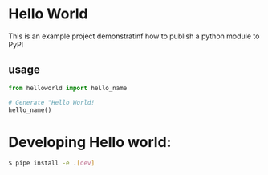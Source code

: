 # Hello World

This is an example project demonstratinf how to publish a python module to PyPI

## usage
```python
from helloworld import hello_name

# Generate "Hello World!
hello_name()
```

# Developing Hello world:

```bash
$ pipe install -e .[dev]
```

